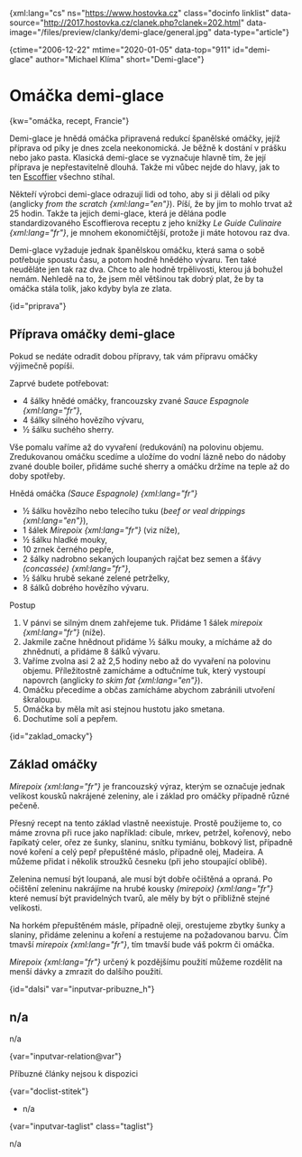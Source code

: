 
{xml:lang="cs" ns="https://www.hostovka.cz" class="docinfo linklist" data-source="http://2017.hostovka.cz/clanek.php?clanek=202.html" data-image="/files/preview/clanky/demi-glace/general.jpg" data-type="article"}

{ctime="2006-12-22" mtime="2020-01-05" data-top="911" id="demi-glace" author="Michael Klíma" short="Demi-glace"}

# Omáčka demi-glace 

{kw="omáčka, recept, Francie"}

Demi-glace je hnědá omáčka připravená redukcí španělské omáčky, jejíž příprava od píky je dnes zcela neekonomická. Je běžně k dostání v prášku nebo jako pasta. Klasická demi-glace se vyznačuje hlavně tím, že její příprava je nepřestavitelně dlouhá. Takže mi vůbec nejde do hlavy, jak to ten [Escoffier][1] všechno stíhal. 

Někteří výrobci demi-glace odrazují lidi od toho, aby si ji dělali od píky (anglicky _from the scratch {xml:lang="en"}_). Píší, že by jim to mohlo trvat až 25 hodin. Takže ta jejich demi-glace, která je dělána podle standardizovaného Escoffierova receptu z jeho knížky _Le Guide Culinaire {xml:lang="fr"}_, je mnohem ekonomičtější, protože ji máte hotovou raz dva. 

Demi-glace vyžaduje jednak španělskou omáčku, která sama o sobě potřebuje spoustu času, a potom hodně hnědého vývaru. Ten také neuděláte jen tak raz dva. Chce to ale hodně trpělivosti, kterou já bohužel nemám. Nehledě na to, že jsem měl většinou tak dobrý plat, že by ta omáčka stála tolik, jako kdyby byla ze zlata. 

{id="priprava"}

## Příprava omáčky demi-glace 

Pokud se nedáte odradit dobou přípravy, tak vám přípravu omáčky výjimečně popíši. 

Zaprvé budete potřebovat: 

  * 4 šálky hnědé omáčky, francouzsky zvané _Sauce Espagnole {xml:lang="fr"}_, 
  * 4 šálky silného hovězího vývaru, 
  * ½ šálku suchého sherry. 

Vše pomalu vaříme až do vyvaření (redukování) na polovinu objemu. Zredukovanou omáčku scedíme a uložíme do vodní lázně nebo do nádoby zvané double boiler, přidáme suché sherry a omáčku držíme na teple až do doby spotřeby. 

Hnědá omáčka _(Sauce Espagnole) {xml:lang="fr"}_ 

  * ½ šálku hovězího nebo telecího tuku (_beef or veal drippings {xml:lang="en"}_), 
  * 1 šálek _Mirepoix {xml:lang="fr"}_ (viz níže), 
  * ½ šálku hladké mouky, 
  * 10 zrnek černého pepře, 
  * 2 šálky nadrobno sekaných loupaných rajčat bez semen a šťávy _(concassée) {xml:lang="fr"}_, 
  * ½ šálku hrubě sekané zelené petrželky, 
  * 8 šálků dobrého hovězího vývaru. 

Postup 

  1. V pánvi se silným dnem zahřejeme tuk. Přidáme 1 šálek _mirepoix {xml:lang="fr"}_ (níže). 
  2. Jakmile začne hnědnout přidáme ½ šálku mouky, a mícháme až do zhnědnutí, a přidáme 8 šálků vývaru. 
  3. Vaříme zvolna asi 2 až 2,5 hodiny nebo až do vyvaření na polovinu objemu. Příležitostně zamícháme a odtučníme tuk, který vystoupí napovrch (anglicky _to skim fat {xml:lang="en"}_). 
  4. Omáčku přecedíme a občas zamícháme abychom zabránili utvoření škraloupu. 
  5. Omáčka by měla mít asi stejnou hustotu jako smetana. 
  6. Dochutíme solí a pepřem. 

{id="zaklad_omacky"}

## Základ omáčky 

_Mirepoix {xml:lang="fr"}_ je francouzský výraz, kterým se označuje jednak velikost kousků nakrájené zeleniny, ale i základ pro omáčky případně různé pečeně. 

Přesný recept na tento základ vlastně neexistuje. Prostě použijeme to, co máme zrovna při ruce jako například: cibule, mrkev, petržel, kořenový, nebo řapíkatý celer, ořez ze šunky, slaninu, snítku tymiánu, bobkový list, případně nové koření a celý pepř přepuštěné máslo, případně olej, Madeira. A můžeme přidat i několik stroužků česneku (při jeho stoupající oblibě). 

Zelenina nemusí být loupaná, ale musí být dobře očištěná a opraná. Po očištění zeleninu nakrájíme na hrubé kousky _(mirepoix) {xml:lang="fr"}_ které nemusí být pravidelných tvarů, ale měly by být o přibližně stejné velikosti. 

Na horkém přepuštěném másle, případně oleji, orestujeme zbytky šunky a slaniny, přidáme zeleninu a koření a restujeme na požadovanou barvu. Čím tmavší _mirepoix {xml:lang="fr"}_, tím tmavší bude váš pokrm či omáčka. 

_Mirepoix {xml:lang="fr"}_ určený k pozdějšímu použití můžeme rozdělit na menší dávky a zmrazit do dalšího použití. 

{id="dalsi" var="inputvar-pribuzne_h"}

## n/a 

n/a 

{var="inputvar-relation@var"}

Příbuzné články nejsou k dispozici 

{var="doclist-stitek"}

  * n/a 

{var="inputvar-taglist" class="taglist"}

n/a

 [1]: auguste_escoffier

